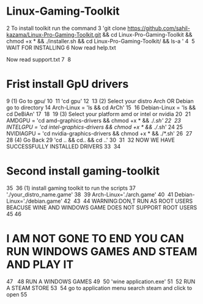 # Linux-Gaming-Toolkit
2
To install toolkit run the command
3
'git clone https://github.com/sahil-kazama/Linux-Pro-Gaming-Toolkit.git && cd Linux-Pro-Gaming-Toolkit && chmod +x * && ./installer.sh && cd Linux-Pro-Gaming-Toolkit/ && ls-a
'
4
​
5
WAIT FOR INSTALLING
6
Now read help.txt

Now read support.txt
7
​
8
# Frist install GpU drivers 
9
(1) Go to gpu/
10
​
11
'cd gpu'
12
​
13
(2) Select your distro Arch OR Debian go to directory
14
Arch-Linux = 'ls && cd ArCh'
15
​
16
Debian-Linux = 'ls && cd DeBiAn'
17
​
18
​
19
(3) Select your platform amd or intel or nvidia
20
​
21
AMDGPU = 'cd amd-graphics-drivers && chmod +x * && ./*.sh'
22
​
23
INTELGPU = 'cd intel-graphics-drivers && chmod +x * && ./*.sh'
24
​
25
NVIDIAGPU = 'cd nvidia-graphics-drivers && chmod +x * && ./*.sh'
26
​
27
​
28
(4) Go Back
29
'cd .. && cd.. && cd ..'
30
​
31
​
32
NOW WE HAVE SUCCESSFULLY INSTALLED DRIVERS
33
​
34
# Second install gaming-toolkit
35
​
36
(1) install gaming toolkit to run the scripts
37
'./your_distro_name.game'
38
​
39
Arch-Linux='./arch.game'
40
​
41
Debian-Linux='./debian.game'
42
​
43
​
44
WARNING:DON,T RUN AS ROOT USERS BEACUSE WINE AND WINDOWS GAME DOES NOT SUPPORT ROOT USERS
45
<now you can open steam and enjoy it>
46
# I AM NOT GONE TO END YOU CAN RUN WINDOWS GAMES AND STEAM AND PLAY IT
47
  
48
RUN A WINDOWS GAMES
49
​
50
'wine application.exe'
51
​
52
RUN A STEAM STORE
53
​
54
go to application menu search steam and click to open
55
